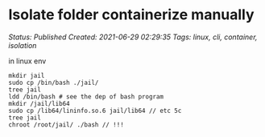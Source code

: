# Isolate folder containerize manually

_Status: Published_
_Created: 2021-06-29 02:29:35_
_Tags: linux, cli, container, isolation_

in linux env
```
mkdir jail  
sudo cp /bin/bash ./jail/  
tree jail  
ldd /bin/bash # see the dep of bash program  
mkdir /jail/lib64  
sudo cp /lib64/lininfo.so.6 jail/lib64 // etc 5c  
tree jail  
chroot /root/jail/ ./bash // !!!  
```